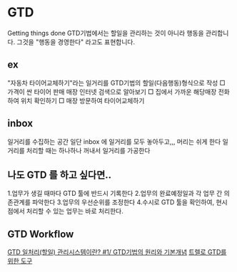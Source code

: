 # GTD
Getting things done
GTD기법에서는 할일을 관리하는 것이 아니라 행동을 관리합니다. 그것을 "행동을 경영한다" 라고도 표현합니다.

## ex
"자동차 타이어교체하기"라는 일거리를 GTD기법의 할일(다음행동)형식으로 작성
□ 가격이 싼 타이어 판매 매장 인터넷 검색으로 알아보기
□ 집에서 가까운 해당매장 전화하여 위치 확인하기
□ 매장 방문하여 타이어교체하기

## inbox
일거리를 수집하는 공간
일단 inbox 에 일거리를 모두 놓아두고,,, 머리는 쉬게 한다
일거리를 처리할 때는 하나하나 꺼내서 일거리를 가공한다

## 나도 GTD 를 하고 싶다면..
1.업무가 생길 때마다 GTD 툴에 반드시 기록한다
2.업무의 완료예정일과 각 업무 간 의존관계를 파악한다
3.업무의 우선순위를 조정한다
4.수시로 GTD 툴을 확인하여, 현시점에서 처리할 수 있는 업무는 바로 처리한다.

## GTD Workflow

[GTD 일처리(할일) 관리시스템이란? #1/ GTD기법의 원리와 기본개념](http://nmain.tistory.com/83)
[트렐로 GTD를 위한 도구](http://morethanair.com/archives/428)
